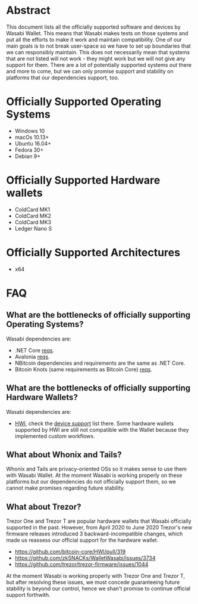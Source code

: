 # Abstract

This document lists all the officially supported software and devices by Wasabi Wallet. This means that Wasabi makes tests on those systems and put all the efforts to make it work and maintain compatibility. One of our main goals is to not break user-space so we have to set up boundaries that we can responsibly maintain. This does not necessarily mean that systems that are not listed will not work - they might work but we will not give any support for them. There are a lot of potentially supported systems out there and more to come, but we can only promise support and stability on platforms that our dependencies support, too.

# Officially Supported Operating Systems

- Windows 10
- macOs 10.13+
- Ubuntu 16.04+
- Fedora 30+
- Debian 9+

# Officially Supported Hardware wallets

- ColdCard MK1
- ColdCard MK2
- ColdCard MK3
- Ledger Nano S

# Officially Supported Architectures

- x64

# FAQ

## What are the bottlenecks of officially supporting Operating Systems?

Wasabi dependencies are:
- .NET Core [reqs](https://github.com/dotnet/core/blob/master/release-notes/3.1/3.1-supported-os.md).
- Avalonia [reqs](https://github.com/AvaloniaUI/Avalonia/wiki/Runtime-Requirements).
- NBitcoin dependencies and requirements are the same as .NET Core.
- Bitcoin Knots (same requirements as Bitcoin Core) [reqs](https://bitcoin.org/en/bitcoin-core/features/requirements#system-requirements).

## What are the bottlenecks of officially supporting Hardware Wallets?

Wasabi dependencies are:
- [HWI](https://github.com/bitcoin-core/HWI), check the [device support](https://github.com/bitcoin-core/HWI#device-support) list there. Some hardware wallets supported by HWI are still not compatible with the Wallet because they implemented custom workflows.

## What about Whonix and Tails?

Whonix and Tails are privacy-oriented OSs so it makes sense to use them with Wasabi Wallet. At the moment Wasabi is working properly on these platforms but our dependencies do not officially support them, so we cannot make promises regarding future stability.

## What about Trezor?

Trezor One and Trezor T are popular hardware wallets that Wasabi officially supported in the past. However, from April 2020 to June 2020 Trezor's new firmware releases introduced 3 backward-incompatible changes, which made us reassess our official support for the hardware wallet.
- https://github.com/bitcoin-core/HWI/pull/319
- https://github.com/zkSNACKs/WalletWasabi/issues/3734
- https://github.com/trezor/trezor-firmware/issues/1044

At the moment Wasabi is working properly with Trezor One and Trezor T, but after resolving these issues, we must concede guaranteeing future stability is beyond our control, hence we shan't promise to continue official support forthwith.
